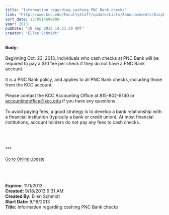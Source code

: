 ```yaml
---
title: "Information regarding cashing PNC Bank checks"
link: "http://www.kcc.edu/FacultyStaff/update/Lists/Announcements/DispForm.aspx?ID=1250"
sort_date: 1379514699000
year: 2013
pubDate: "18 Sep 2013 14:31:39 GMT"
creator: "Ellen Schmidt"
---
```


<div><b>Body:</b> <div class="ExternalClass6BE836506179476F96A07740A6781718">
<div> </div>
<div>Beginning Oct. 23, 2013, individuals who cash checks at PNC Bank will be required to pay a $10 fee per check if they do not have a PNC Bank account. </div>
<div> </div>
<div>It is a PNC Bank policy, and applies to all PNC Bank checks, including those from the KCC account.</div>
<div> </div>
<div>Please contact the KCC Accounting Office at 815-802-8140 or <a href="mailto:accountingoffice@kcc.edu">accountingoffice@kcc.edu</a> if you have any questions.</div>
<div> </div>
<div>To avoid paying fees, a good strategy is to develop a bank relationship with a financial institution (typically a bank or credit union). At most financial institutions, account holders do not pay any fees to cash checks.</div>
<div> </div>
<div> </div>
<div>
<div></div>
<div>
<div></div>
<div> </div>
<div><br />
<div></div>
<div>
<div>
<div></div>
<div><font size="2">***</font></div>
<div><font size="2"></font> </div>
<div><font size="2"></font></div>
<div><font size="2"></font></div>
<div><font size="2"></font></div>
<div><font size="2"></font></div>
<div><font size="2"></font></div>
<div><font size="2"></font></div>
<div><font size="2"></font></div>
<div><font size="2"></font></div>
<div><font size="2"></font></div>
<div><font size="2"></font></div>
<div><font size="2"></font></div>
<div><font size="2"></font></div>
<div><font size="2"><a href="/FacultyStaff/update/Pages/dailyupdate.aspx">Go to Online Update</a></font></div>
<div><font size="2"></font></div></div></div></div>
<div></div>
<div></div></div>
<div> </div>
<div> </div>
<div><br /> </div></div></div></div>
<div><b>Expires:</b> 11/1/2013</div>
<div><b>Created:</b> 9/18/2013 9:31 AM</div>
<div><b>Created By:</b> Ellen Schmidt</div>
<div><b>Start Date:</b> 9/18/2013</div>
<div><b>Title:</b> Information regarding cashing PNC Bank checks</div>

